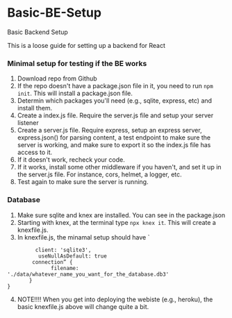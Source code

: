 # Basic-BE-Setup
Basic Backend Setup

This is a loose guide for setting up a backend for React

### Minimal setup for testing if the BE works
1. Download repo from Github   
2. If the repo doesn't have a package.json file in it, you need to run ```npm init```.  This will install a package.json file.
3. Determin which packages you'll need (e.g., sqlite, express, etc) and install them.    
4. Create a index.js file.  Require the server.js file and setup your server listener
5. Create a server.js file.  Require express, setup an express server, express.json() for parsing content, a test endpoint to make sure the server is working, and make sure to export it so the index.js file has access to it.    
6. If it doesn't work, recheck your code.    
7. If it works, install some other middleware if you haven't, and set it up in the server.js file.  For instance, cors, helmet, a logger, etc.
8. Test again to make sure the server is running.

### Database
1. Make sure sqlite and knex are installed.  You can see in the package.json
2. Starting with knex, at the terminal type ```npx knex it```.  This will create a knexfile.js.    
3. In knexfile.js, the minamal setup should have `
```  development : {
         client: 'sqlite3',
          useNullAsDefault: true
        connection” {
              filename: './data/whatever_name_you_want_for_the_database.db3'
       }   
} 
```
4. NOTE!!!! When you get into deploying the webiste (e.g., heroku), the basic knexfile.js above will change quite a bit. 

